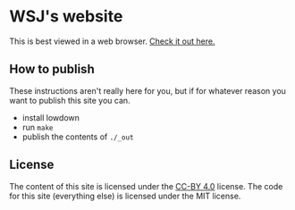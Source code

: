 # WSJ's website

This is best viewed in a web browser. [Check it out here.](https://wsmj.neocities.org)

## How to publish

These instructions aren't really here for you, but if for whatever reason you
want to publish this site you can.

- install lowdown
- run `make`
- publish the contents of `./_out`

## License

The content of this site is licensed under the
[CC-BY 4.0](https://creativecommons.org/licenses/by/4.0/) license.
The code for this site (everything else) is licensed under the MIT license.
